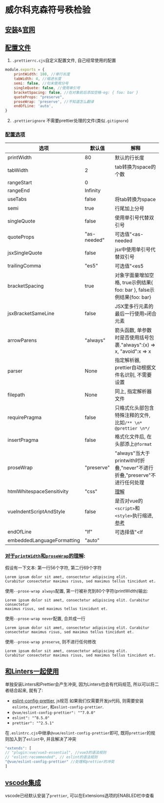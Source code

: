 # 威尔科克森符号秩检验

## [安装](https://prettier.io/docs/en/install.html)&[官网](https://prettier.io/docs/en/index.html)

## [配置文件](https://prettier.io/docs/en/configuration.html)
1. `.prettierrc.cjs`自定义配置文件, 自己经常使用的配置
```js
module.exports = {
    printWidth: 180, //单行长度
    tabWidth: 4, //缩进长度
    semi: false, //句末使用分号
    singleQuote: false, //使用单引号
    bracketSpacing: false, //在对象前后添加空格-eg: { foo: bar }
    quoteProps: "preserve",
    proseWrap: 'preserve', //不知道怎么翻译
    endOfLine: 'auto',
}
```
2. `.prettierignore` 不需要prettier处理的文件(类似`.gitignore`)

### [配置选项](https://prettier.io/docs/en/options.html)
选项|默认值|解释
--|--|--
printWidth|80|默认的行长度
tabWidth|2|tab转换为space的个数
rangeStart|0|
rangeEnd|Infinity|
useTabs|false|将tab转换为space
semi|true|行尾加上分号
singleQuote|false|使用单引号代替双引号
quoteProps|"as-needed"|可选值"<as-needed|consistent|preserve>"
jsxSingleQuote|false|jsx中使用单引号代替双引号
trailingComma|"es5"|可选值"<es5|none|all>", 多行情况下，在末尾增加逗号
bracketSpacing|true|对象字面量增加空格, true示例结果{ foo: bar }, false示例结果{foo: bar}
jsxBracketSameLine|false|JSX里多行元素的最后一行使用`>`闭合元素
arrowParens|"always"|箭头函数, 单参数时是否使用括号包裹."always":(x) => x, "avoid":x => x
parser|None|指定解析器, prettier自动根据文件名识别, 不需要设置
filepath|None|同上, 指定解析器文件
requirePragma|false|只格式化头部包含特殊注释的文件, 比如`/** \n* @prettier \n*/`
insertPragma|false|格式化文件后, 在头部添上`@format`
proseWrap|"preserve"|"always"当大于printwith时折叠,"never"不进行折叠,"preserve"不进行任何处理
htmlWhitespaceSensitivity|"css"|[理解](https://prettier.io/blog/2018/11/07/1.15.0.html#whitespace-sensitive-formatting)
vueIndentScriptAndStyle|false|是否对vue的`<script>`和`<style>`执行缩进,[参考](https://github.com/prettier/prettier/issues/3888#issuecomment-459521863)
endOfLine|"lf"|可选择值"<lf|crlf|cr|auto>", 行结尾是`\n`(默认),还是`\r\n`
embeddedLanguageFormatting|"auto"|


### [对于`printWidth`和`proseWrap`的理解](https://github.com/prettier/prettier/issues/6488):
假设有一下文本:
第一行56个字符, 第二行69个字符
```
Lorem ipsum dolor sit amet, consectetur adipiscing elit.
Curabitur consectetur maximus risus, sed maximus tellus tincidunt et.
```
使用`--prose-wrap always`配置, 第一行被补充到80个字符(printWidth)输出:
```
Lorem ipsum dolor sit amet, consectetur adipiscing elit. Curabitur consectetur
maximus risus, sed maximus tellus tincidunt et.
```
使用`--prose-wrap never`配置, 合并成一行
```
Lorem ipsum dolor sit amet, consectetur adipiscing elit. Curabitur consectetur maximus risus, sed maximus tellus tincidunt et.
```
使用`--prose-wrap preserve`, 则不进行任何修改
```
Lorem ipsum dolor sit amet, consectetur adipiscing elit.
Curabitur consectetur maximus risus, sed maximus tellus tincidunt et.
```


## [和Linters一起使用](https://prettier.io/docs/en/integrating-with-linters.html)
单独安装Linters和Prettier会产生冲突, 因为Linters也会有代码规范, 所以可以将二者结合起来, 就有了:
- [eslint-config-prettier](https://github.com/prettier/eslint-config-prettier), js规范
如果我们仅需要开发js代码, 则需要安装`eslinte`, `prettier`, 和`eslint-config-prettier`.
- `@vue/eslint-config-prettier": "^7.0.0"`
- `eslint": "^8.5.0"`
- `prettier": "^2.5.1"`

在`.eslintrc.cjs`中继承`@vue/eslint-config-prettier`即可, 既将`prettier`的规则加入到了`eslint`中, 并且解决了冲突
```js
"extends": [
// "plugin:vue/vue3-essential", //vue3的语法规则
// "eslint:recommended", // eslint的语法规则
"@vue/eslint-config-prettier" //处理和prettier的冲突
]
```

## [vscode集成](https://github.com/prettier/prettier-vscode)
vscode已经默认安装了`prettier`, 可以在Extensions选项的ENABLED栏中查看





